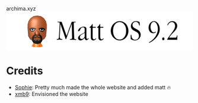 archima.xyz
![matt.png](images/matt.png)

# Credits
- [Sophie](https://github.com/sophiaasophieee): Pretty much made the whole website and added matt :fire:
- [xmb9](https://github.com/EnterTheVoid-x86): Envisioned the website
